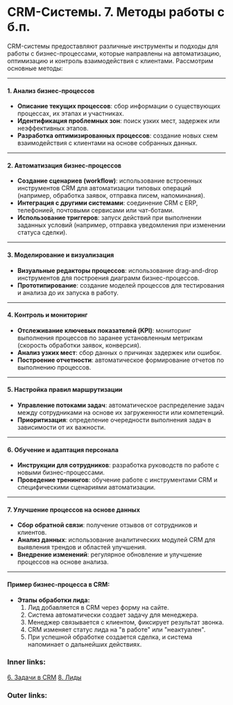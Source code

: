  

# CRM-Системы. 7. Методы работы с б.п.

CRM-системы предоставляют различные инструменты и подходы для работы с бизнес-процессами, которые направлены на автоматизацию, оптимизацию и контроль взаимодействия с клиентами. Рассмотрим основные методы:

---

#### 1. **Анализ бизнес-процессов**

- **Описание текущих процессов**: сбор информации о существующих процессах, их этапах и участниках.
- **Идентификация проблемных зон**: поиск узких мест, задержек или неэффективных этапов.
- **Разработка оптимизированных процессов**: создание новых схем взаимодействия с клиентами на основе собранных данных.

---

#### 2. **Автоматизация бизнес-процессов**

- **Создание сценариев (workflow)**: использование встроенных инструментов CRM для автоматизации типовых операций (например, обработка заявок, отправка писем, напоминания).
- **Интеграция с другими системами**: соединение CRM с ERP, телефонией, почтовыми сервисами или чат-ботами.
- **Использование триггеров**: запуск действий при выполнении заданных условий (например, отправка уведомления при изменении статуса сделки).

---

#### 3. **Моделирование и визуализация**

- **Визуальные редакторы процессов**: использование drag-and-drop инструментов для построения диаграмм бизнес-процессов.
- **Прототипирование**: создание моделей процессов для тестирования и анализа до их запуска в работу.

---

#### 4. **Контроль и мониторинг**

- **Отслеживание ключевых показателей (KPI)**: мониторинг выполнения процессов по заранее установленным метрикам (скорость обработки заявок, конверсия).
- **Анализ узких мест**: сбор данных о причинах задержек или ошибок.
- **Построение отчетности**: автоматическое формирование отчетов по выполнению процессов.

---

#### 5. **Настройка правил маршрутизации**

- **Управление потоками задач**: автоматическое распределение задач между сотрудниками на основе их загруженности или компетенций.
- **Приоритизация**: определение очередности выполнения задач в зависимости от их важности.

---

#### 6. **Обучение и адаптация персонала**

- **Инструкции для сотрудников**: разработка руководств по работе с новыми бизнес-процессами.
- **Проведение тренингов**: обучение работе с инструментами CRM и специфическими сценариями автоматизации.

---

#### 7. **Улучшение процессов на основе данных**

- **Сбор обратной связи**: получение отзывов от сотрудников и клиентов.
- **Анализ данных**: использование аналитических модулей CRM для выявления трендов и областей улучшения.
- **Внедрение изменений**: регулярное обновление и улучшение процессов на основе анализа.

---

#### Пример бизнес-процесса в CRM:

- **Этапы обработки лида:**
    1. Лид добавляется в CRM через форму на сайте.
    2. Система автоматически создает задачу для менеджера.
    3. Менеджер связывается с клиентом, фиксирует результат звонка.
    4. CRM изменяет статус лида на "в работе" или "неактуален".
    5. При успешной обработке создается сделка, и система напоминает о дальнейших действиях.


### Inner links:
[6. Задачи в CRM](2.%20Theory/IT%20продукты/CRM/6.%20Задачи%20в%20CRM.md)
[8. Лиды](2.%20Theory/IT%20продукты/CRM/8.%20Лиды.md)
### Outer links:
